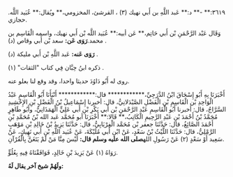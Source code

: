 ٣٦١٩:** -** د:** عَبد اللَّهِ بن أَبي نهيك (٣) ، القرشئ، المخزومي،** ويُقال:** عُبَيد اللَّه. حجازي.

وَقَال عَبْد الرَّحْمَنِ بْن أَبي حَاتِم،** عَن أبيه:** عُبَيد اللَّه بْن أَبي نهيك، واسمه الْقَاسِم بن محمد.**رَوَى عَن:** سعد بْن أَبي وقاص (د) .

**رَوَى عَنه:** عَبد اللَّهِ بْن أَبي مليكة (د) .

ذكره ابنُ حِبَّان فِي كتاب "الثقات" (١) .

روى له أَبُو دَاوُدَ حديثا واحدا، وقد وقع لنا بعلو عنه.

أَخْبَرَنَا بِهِ أَبُو إِسْحَاقَ ابْنُ الدَّرَجِيِّ،************ قال:************ أَنْبَأَنَا أَبُو الْقَاسِمِ عَبْدُ الْوَاحِدِ بْن الْقَاسِمِ بْنِ الْفَضْلِ الصَّيْدَلانِيُّ، قال: أخبرنا إِسْمَاعِيلُ بْنُ الْفَضْلِ بْنِ الإِخْشِيدِ السَّرَّاجُ، قال: أخبرنا أَبُو الْقَاسِمِ عَبْد الرَّحْمَنِ بْن أَبي بَكْرِ بْنِ أَبي عَلِيٍّ الْهَمَذَانِيُّ، وأَبُو طَاهِرٍ مُحَمَّدُ بْنُ أَحْمَدَ بْنِ عَبْدِ الرَّحِيمِ الْكَاتِبُ،** قَالا:** أَخْبَرَنَا أبو مُحَمَّد عَبد الله بْنُ مُحَمَّدِ بْنِ أَحْمَدَ الصَّائِغُ، قال: حَدَّثَنَا جعفر بْن مُحَمَّد الْفِرْيَابِيُّ، قال: حَدَّثَنَا يَزِيدُ بْنُ خَالِدِ بْنِ مَوْهَبٍ الرَّمْلِيُّ، قال: حَدَّثَنَا اللَّيْثُ بْنُ سَعْدٍ، عَنْ ابْنِ أَبي مُلَيْكَةَ، عَنْ عُبَيد اللَّهِ بْنِ أَبي نَهِيكٍ، عَنْ سَعِيد أَوْ سَعْدٍ (٢) عَنْ رَسُولِ الله**صلى الله عليه وسلم قال:** لَيْسَ مِنَّا مَنْ لَمْ يَتَغَنَّ بِالْقُرْآنِ.

رَوَاهُ (١) عَنْ يَزِيدَ بْنِ خَالِدٍ، فَوَافَقْنَاهُ فِيهِ بِعُلُوٍّ.

**ولَهُمْ شيخ آخر يقال لَهُ:**